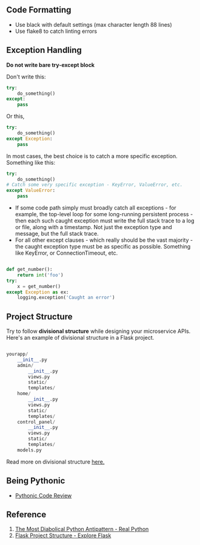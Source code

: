 ## Code Formatting
* Use black with default settings (max character length 88 lines)
* Use flake8 to catch linting errors

## Exception Handling

**Do not write bare try-except block**

Don't write this:

```python
try:
    do_something()
except:
    pass
```

Or this,
```python
try:
    do_something()
except Exception:
    pass
```

In most cases, the best choice is to catch a more specific exception. Something like this:

```python
try:
    do_something()
# Catch some very specific exception - KeyError, ValueError, etc.
except ValueError:
    pass
```

* If some code path simply must broadly catch all exceptions - for example, the top-level loop for some long-running persistent process - then each such caught exception must write the full stack trace to a log or file, along with a timestamp. Not just the exception type and message, but the full stack trace.
* For all other except clauses - which really should be the vast majority - the caught exception type must be as specific as possible. Something like KeyError, or ConnectionTimeout, etc.

```python

def get_number():
    return int('foo')
try:
    x = get_number()
except Exception as ex:
    logging.exception('Caught an error')
```

## Project Structure

Try to follow **divisional structure** while designing your microservice APIs.
Here's an example of divisional structure in a Flask project.

```python

yourapp/
    __init__.py
    admin/
        __init__.py
        views.py
        static/
        templates/
    home/
        __init__.py
        views.py
        static/
        templates/
    control_panel/
        __init__.py
        views.py
        static/
        templates/
    models.py
```
Read more on divisional structure [here.](https://exploreflask.com/en/latest/blueprints.html#divisional)

## Being Pythonic
* [Pythonic Code Review](https://access.redhat.com/blogs/766093/posts/2802001)


## Reference
1. [The Most Diabolical Python Antipattern - Real Python](https://realpython.com/the-most-diabolical-python-antipattern/)
2. [Flask Project Structure - Explore Flask](https://exploreflask.com/en/latest/blueprints.html#divisional)
